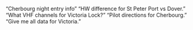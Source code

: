 “Cherbourg night entry info”
“HW difference for St Peter Port vs Dover.”
“What VHF channels for Victoria Lock?”
“Pilot directions for Cherbourg.”
“Give me all data for Victoria.”